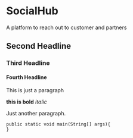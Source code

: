 # SocialHub
A platform to reach out to customer and partners

## Second Headline

### Third Headline

#### Fourth Headline

This is just a paragraph

**this is bold**
_italic_

Just another paragraph.

```
public static void main(String[] args){
}
```
